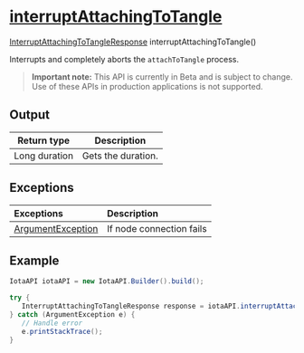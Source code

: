 
# [interruptAttachingToTangle](https://github.com/iotaledger/iota-java/blob/master/jota/src/main/java/org/iota/jota/IotaAPICore.java#L721)
 [InterruptAttachingToTangleResponse](https://github.com/iotaledger/iota-java/blob/master/jota/src/main/java/org/iota/jota/dto/response/InterruptAttachingToTangleResponse.java) interruptAttachingToTangle()

Interrupts and completely aborts the `attachToTangle` process.
> **Important note:** This API is currently in Beta and is subject to change. Use of these APIs in production applications is not supported.

    
## Output
| Return type | Description |
|--|--|
| Long duration | Gets the duration. |

## Exceptions
| Exceptions     | Description |
|:---------------|:--------|
| [ArgumentException](https://github.com/iotaledger/iota-java/blob/master/jota/src/main/java/org/iota/jota/error/ArgumentException.java) | If node connection fails |


 ## Example
 
 ```Java
 IotaAPI iotaAPI = new IotaAPI.Builder().build();

try { 
    InterruptAttachingToTangleResponse response = iotaAPI.interruptAttachingToTangle();
} catch (ArgumentException e) { 
    // Handle error
    e.printStackTrace(); 
}
 ```
